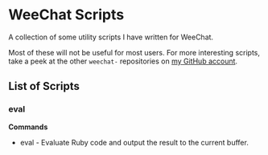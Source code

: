 # WeeChat Scripts

A collection of some utility scripts I have written for WeeChat.

Most of these will not be useful for most users. For more interesting scripts,
take a peek at the other `weechat-` repositories on
[my GitHub account](https://github.com/kabaka).

## List of Scripts

### eval

**Commands**

* eval - Evaluate Ruby code and output the result to the current buffer.

